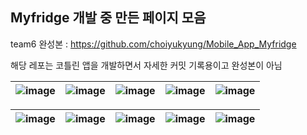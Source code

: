 ## Myfridge 개발 중 만든 페이지 모음
team6 완성본 : https://github.com/choiyukyung/Mobile_App_Myfridge

해당 레포는 코틀린 앱을 개발하면서 자세한 커밋 기록용이고 완성본이 아님

![image](https://github.com/user-attachments/assets/1e91b077-1ba4-4308-aada-4393fc5b535c) | ![image](https://github.com/user-attachments/assets/c4033083-cae8-4547-899e-32e76121d777) | ![image](https://github.com/user-attachments/assets/8c6a76f8-68ac-46bf-a2e1-0ec6acbce9ff) | ![image](https://github.com/user-attachments/assets/56188ee2-63f6-430c-8394-97753dbeefef) | ![image](https://github.com/user-attachments/assets/812c6dad-ffb1-467b-ab83-fb5af2db3a4d)
---|---|---|---|---|

![image](https://github.com/user-attachments/assets/e775cb41-1b2f-45e3-8b0d-db588f3b2059) | ![image](https://github.com/user-attachments/assets/d99ef9c9-4556-4c7a-9f76-1eba641fe449) | ![image](https://github.com/user-attachments/assets/33526c92-6f0a-4d1c-b64d-19bb1b87076b) | ![image](https://github.com/user-attachments/assets/eb366b24-39ad-4e21-ac4e-7ff3553b6591) | ![image](https://github.com/user-attachments/assets/50288a04-c727-4ce0-b388-40d866099fb1)
---|---|---|---|---|
